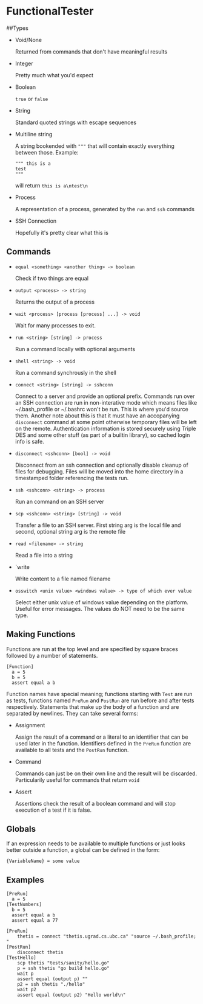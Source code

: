 # FunctionalTester
##Types
* Void/None
  
  Returned from commands that don't have meaningful results
* Integer
  
  Pretty much what you'd expect
* Boolean
  
  `true` or `false`
* String
  
  Standard quoted strings with escape sequences
*	Multiline string

	A string bookended with `"""` that will contain exactly everything between those.
	Example:
	```
	""" this is a
	test
	"""
	```
	will return
	`this is a\ntest\n`
* Process
  
  A representation of a process, generated by the `run` and `ssh` commands
* SSH Connection
  
  Hopefully it's pretty clear what this is

## Commands
* `equal <something> <another thing> -> boolean`

  Check if two things are equal
* `output <process> -> string`

  Returns the output of a process
* `wait <process> [process [process] ...] -> void`

  Wait for many processes to exit.
* `run <string> [string] -> process`

  Run a command locally with optional arguments
* `shell <string> -> void`

  Run a command synchrously in the shell
* `connect <string> [string] -> sshconn`

  Connect to a server and provide an optional prefix. Commands run over an SSH connection are run in non-interative mode which means files like ~/.bash_profile or ~/.bashrc won't be run. This is where you'd source them. Another note about this is that it must have an accopanying `disconnect` command at some point otherwise temporary files will be left on the remote. Authentication information is stored securely using Triple DES and some other stuff (as part of a builtin library), so cached login info is safe.
* `disconnect <sshconn> [bool] -> void`

  Disconnect from an ssh connection and optionally disable cleanup of files for debugging. Files will be moved into the home directory in a timestamped folder referencing the tests run.
* `ssh <sshconn> <string> -> process`

  Run an command on an SSH server
* `scp <sshconn> <string> [string] -> void`

  Transfer a file to an SSH server. First string arg is the local file and second, optional string arg is the remote file
*	`read <filename> -> string`

	Read a file into a string
*	`write <filename> <content>

	Write content to a file named filename
*	`osswitch <unix value> <windows value> -> type of which ever value`

	Select either unix value of windows value depending on the platform. Useful for error messages.
	The values do NOT need to be the same type.
  
## Making Functions

Functions are run at the top level and are specified by square braces followed by a number of statements.
```
[Function]
  a = 5
  b = 5
  assert equal a b
```
Function names have special meaning; functions starting with `Test` are run as tests, functions named `PreRun` and `PostRun` are run before and after tests respectively.
Statements that make up the body of a function and are separated by newlines. They can take several forms:
* Assignment

  Assign the result of a command or a literal to an identifier that can be used later in the function. Identifiers defined in the `PreRun` function are available to all tests and the `PostRun` function.
* Command

  Commands can just be on their own line and the result will be discarded. Particularily useful for commands that return `void`
* Assert

  Assertions check the result of a boolean command and will stop execution of a test if it is false.

## Globals

If an expression needs to be available to multiple functions or just looks better outside a function,
a global can be defined in the form:
```
{VariableName} = some value
```
  
## Examples
```
[PreRun]
  a = 5
[TestNumbers]
  b = 5
  assert equal a b
  assert equal a 77
```

```
[PreRun]
	thetis = connect "thetis.ugrad.cs.ubc.ca" "source ~/.bash_profile; "
[PostRun]
	disconnect thetis
[TestHello]
	scp thetis "tests/sanity/hello.go"
	p = ssh thetis "go build hello.go"
	wait p
	assert equal (output p) ""
	p2 = ssh thetis "./hello"
	wait p2
	assert equal (output p2) "Hello world\n"
```

  
  
